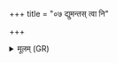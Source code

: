 +++
title = "०७ द्युमन्तस् त्वा नि"

+++
<details><summary>मूलम् (GR)</summary>

द्युमन्तस् त्वा नि धीमहि  
द्युमन्तः सम् इधीमहि ।  
द्युमान् द्युमत आ वह  
पितॄन् हविषे अत्तवे ॥
</details>